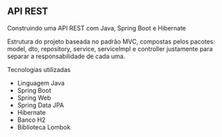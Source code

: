 ## API REST 

Construindo uma API REST com Java, Spring Boot e Hibernate

Estrutura do projeto baseada no padrão MVC, compostas pelos pacotes: model, dto, repository, service, serviceImpl e controller
justamente para separar a responsabilidade de cada uma.

Tecnologias utilizadas

* Linguagem Java
* Spring Boot
* Spring Web
* Spring Data JPA
* Hibernate
* Banco H2
* Biblioteca Lombok
